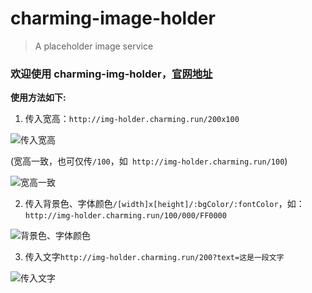 # charming-image-holder
> A placeholder image service

### 欢迎使用 charming-img-holder，[官网地址](http://img-holder.charming.run)
**使用方法如下:** 

1. 传入宽高：`http://img-holder.charming.run/200x100`

![传入宽高](http://img-holder.charming.run/200x100)

(宽高一致，也可仅传`/100`，如` http://img-holder.charming.run/100`)

![宽高一致](http://img-holder.charming.run/100)

2. 传入背景色、字体颜色`/[width]x[height]/:bgColor/:fontColor`，如：`http://img-holder.charming.run/100/000/FF0000`

![背景色、字体颜色](http://img-holder.charming.run/100/000/FF0000)

3. 传入文字`http://img-holder.charming.run/200?text=这是一段文字`

![传入文字](http://img-holder.charming.run/200?text=这是一段文字)
